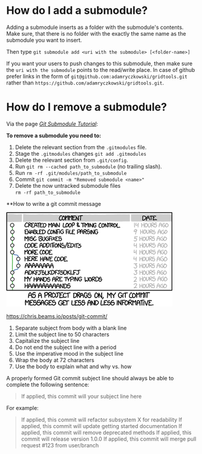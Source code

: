 # How do I add a submodule?

Adding a submodule inserts as a folder with the submodule's contents. Make sure, that there is no folder with the exactly the same name as the submodule you want to insert.

Then type `git submodule add <uri with the submodule> [<folder-name>]`

If you want your users to push changes to this submodule, then make sure the `uri with the submodule` points to the read/write place. In case of github prefer links in the form of `git@github.com:adamryczkowski/gridtools.git` rather than `https://github.com/adamryczkowski/gridtools.git`. 

# How do I remove a submodule?

Via the page *[Git Submodule Tutorial][1]*:

**To remove a submodule you need to:**

   1. Delete the relevant section from the `.gitmodules` file.
   1. Stage the `.gitmodules` changes `git add .gitmodules`
   1. Delete the relevant section from `.git/config`.
   1. Run `git rm --cached path_to_submodule` (no trailing slash).
   1. Run `rm -rf .git/modules/path_to_submodule`
   1. Commit `git commit -m "Removed submodule <name>"`
   1. Delete the now untracked submodule files<br/>`rm -rf path_to_submodule`

  [1]: https://git.wiki.kernel.org/index.php/GitSubmoduleTutorial#Removal


**How to write a git commit message

![How not to write a git commit messages](xkcd1296.png)

https://chris.beams.io/posts/git-commit/



1.    Separate subject from body with a blank line
2.    Limit the subject line to 50 characters
3.    Capitalize the subject line
4.    Do not end the subject line with a period
5.    Use the imperative mood in the subject line
6.    Wrap the body at 72 characters
7.    Use the body to explain what and why vs. how


A properly formed Git commit subject line should always be able to complete the following sentence:

>    If applied, this commit will your subject line here

For example:

>    If applied, this commit will refactor subsystem X for readability
>    If applied, this commit will update getting started documentation
>    If applied, this commit will remove deprecated methods
>    If applied, this commit will release version 1.0.0
>    If applied, this commit will merge pull request #123 from user/branch

